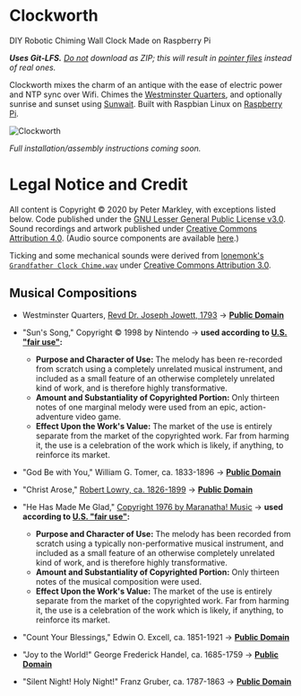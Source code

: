 # Clockworth
DIY Robotic Chiming Wall Clock Made on Raspberry Pi

_**Uses Git-LFS.** [Do not](https://github.com/git-lfs/git-lfs/issues/1648#issuecomment-260395890) download as ZIP; this will result in [pointer files](https://github.com/git-lfs/git-lfs/blob/master/docs/spec.md) instead of real ones._

Clockworth mixes the charm of an antique with the ease of electric power and NTP sync over Wifi. Chimes the [Westminster Quarters](https://en.wikipedia.org/wiki/Westminster_Quarters), and optionally sunrise and sunset using [Sunwait](https://github.com/klada/sunwait). Built with Raspbian Linux on [Raspberry Pi](https://www.raspberrypi.org/).

![Clockworth](art/clockworth-photo-flat-HD.jpg)

_Full installation/assembly instructions coming soon._

# Legal Notice and Credit

All content is Copyright © 2020 by Peter Markley, with exceptions listed below. Code published under the [GNU Lesser General Public License v3.0](https://www.gnu.org/licenses/lgpl-3.0.en.html). Sound recordings and artwork published under [Creative Commons Attribution 4.0](http://creativecommons.org/licenses/by/4.0/). (Audio source components are available [here](https://freesound.org/people/QuartzMMN/packs/25410/).)

Ticking and some mechanical sounds were derived from [lonemonk's `Grandfather Clock Chime.wav`](https://freesound.org/s/62579/) under [Creative Commons Attribution 3.0](http://creativecommons.org/licenses/by/3.0/).

## Musical Compositions

* Westminster Quarters, [Revd Dr. Joseph Jowett, 1793](https://en.wikipedia.org/wiki/Westminster_Quarters#History) → **[Public Domain](https://en.wikipedia.org/wiki/Public_domain_music)**

* "Sun's Song," Copyright © 1998 by Nintendo → **used according to [U.S. "fair use"](https://en.wikipedia.org/wiki/Fair_use#U.S._fair_use_factors):**
	* **Purpose and Character of Use:** The melody has been re-recorded from scratch using a completely unrelated musical instrument, and included as a small feature of an otherwise completely unrelated kind of work, and is therefore highly transformative.
	* **Amount and Substantiality of Copyrighted Portion:** Only thirteen notes of one marginal melody were used from an epic, action-adventure video game.
	* **Effect Upon the Work's Value:** The market of the use is entirely separate from the market of the copyrighted work. Far from harming it, the use is a celebration of the work which is likely, if anything, to reinforce its market.

* "God Be with You," William G. Tomer, ca. 1833-1896 → **[Public Domain](https://en.wikipedia.org/wiki/Public_domain_music)**

* "Christ Arose," [Robert Lowry, ca. 1826-1899](https://en.wikipedia.org/wiki/Robert_Lowry_%28hymn_writer%29) → **[Public Domain](https://en.wikipedia.org/wiki/Public_domain_music)**

* "He Has Made Me Glad," [Copyright 1976 by Maranatha! Music](https://hymnary.org/text/i_will_enter_his_gates_with_thanksgiving) → **used according to [U.S. "fair use"](https://en.wikipedia.org/wiki/Fair_use#U.S._fair_use_factors):**
	* **Purpose and Character of Use:** The melody has been recorded from scratch using a typically non-performative musical instrument, and included as a small feature of an otherwise completely unrelated kind of work, and is therefore highly transformative.
	* **Amount and Substantiality of Copyrighted Portion:** Only thirteen notes of the musical composition were used.
	* **Effect Upon the Work's Value:** The market of the use is entirely separate from the market of the copyrighted work. Far from harming it, the use is a celebration of the work which is likely, if anything, to reinforce its market.

* "Count Your Blessings," Edwin O. Excell, ca. 1851-1921 → **[Public Domain](https://en.wikipedia.org/wiki/Public_domain_music)**

* "Joy to the World!" George Frederick Handel, ca. 1685-1759 → **[Public Domain](https://en.wikipedia.org/wiki/Public_domain_music)**

* "Silent Night! Holy Night!" Franz Gruber, ca. 1787-1863 → **[Public Domain](https://en.wikipedia.org/wiki/Public_domain_music)**

